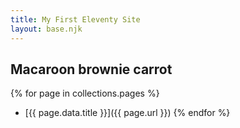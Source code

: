 ```yaml
---
title: My First Eleventy Site
layout: base.njk
---
```



## Macaroon brownie carrot


{% for page in collections.pages %}
- [{{ page.data.title }}]({{ page.url }})
{% endfor %}